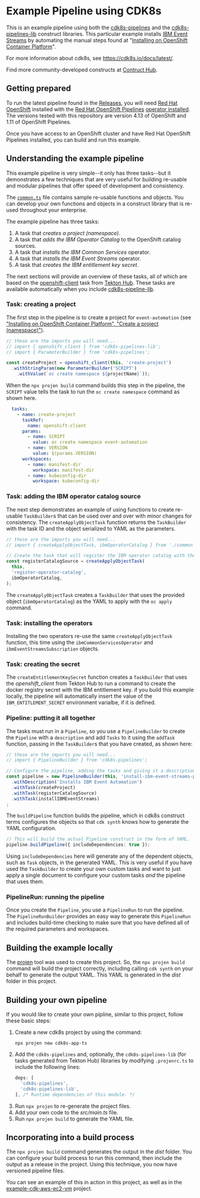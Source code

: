 # Example Pipeline using CDK8s

This is an example pipeline using both the [cdk8s-pipelines](https://github.com/cloud-native-toolkit/cdk8s-pipelines) 
and the [cdk8s-pipelines-lib](https://github.com/cloud-native-toolkit/cdk8s-pipelines-lib) construct libraries. 
This particular example installs [IBM Event Streams](https://ibm.github.io/event-automation/es/about/overview/)
by automating the manual steps found at 
"[Installing on OpenShift Container Platform](https://ibm.github.io/event-automation/es/installing/installing/)".

For more information about cdk8s, see https://cdk8s.io/docs/latest/.

Find more community-developed constructs at [Contruct Hub](https://constructs.dev/).

## Getting prepared

To run the latest pipeline found in the [Releases](./releases), you will need 
[Red Hat OpenShift](https://www.redhat.com/en/technologies/cloud-computing/openshift) 
installed with the [Red Hat OpenShift Pipelines](https://www.redhat.com/en/technologies/cloud-computing/openshift/pipelines)
[operator installed](https://docs.openshift.com/container-platform/4.13/operators/user/olm-installing-operators-in-namespace.html). 
The versions tested with this repository are version 4.13 of OpenShift and 1.11
of OpenShift Pipelines.

Once you have access to an OpenShift cluster and have Red Hat OpenShift Pipelines installed, you can
build and run this example.

## Understanding the example pipeline

This example pipeline is very simple--it only has three tasks--but it demonstrates a few techniques that are very
useful for building re-usable and modular pipelines that offer speed of development and consistency.

The [`common.ts`](src/common.ts) file contains sample re-usable functions and objects. 
You can develop your own functions and objects in a construct library that is re-used throughout your enterprise.

The example pipeline has three tasks:

1. A task that _creates a project (namespace)_.
1. A task that _adds the IBM Operator Catalog_ to the OpenShift catalog sources.
1. A task that _installs the IBM Common Services_ operator.
1. A task that _installs the IBM Event Streams_ operator.
1. A task that _creates the IBM entitlement key secret_.


The next sections will provide an overview of these tasks, all of which are based on the 
[openshift-client](https://hub.tekton.dev/tekton/task/openshift-client) task from [Tekton Hub](https://hub.tekton.dev/).
These tasks are available automatically when you include [cdk8s-pipeline-lib](https://github.com/cloud-native-toolkit/cdk8s-pipelines-lib).

### Task: creating a project

The first step in the pipeline is to create a project for `event-automation` 
(see ["Installing on OpenShift Container Platform", "Create a project (namespace)"](https://ibm.github.io/event-automation/es/installing/installing/)).

```typescript
// these are the imports you will need...
// import { openshift_client } from 'cdk8s-pipelines-lib';
// import { ParameterBuilder } from 'cdk8s-pipelines';

const createProject = openshift_client(this, 'create-project')
  .withStringParam(new ParameterBuilder('SCRIPT')
    .withValue(`oc create namespace ${projectName}`));
```

When the `npx projen build` command builds this step in the pipeline, the `SCRIPT` value tells the task to run the
`oc create namespace` command as shown here.

```yaml
  tasks:
    - name: create-project
      taskRef:
        name: openshift-client
      params:
        - name: SCRIPT
          value: oc create namespace event-automation
        - name: VERSION
          value: $(params.VERSION)
      workspaces:
        - name: manifest-dir
          workspace: manifest-dir
        - name: kubeconfig-dir
          workspace: kubeconfig-dir
```

### Task: adding the IBM operator catalog source

The next step demonstrates an example of using functions to create re-usable `TaskBuilder`s that
can be used over and over with minor changes for consistency. The `createApplyObjectTask` function
returns the `TaskBuilder` with the task ID and the object serialized to YAML as the parameters.

```typescript
// these are the imports you will need...
// import { createApplyObjectTask, ibmOperatorCatalog } from './common';

// Create the task that will register the IBM operator catalog with the cluster
const registerCatalogSource = createApplyObjectTask(
  this,
  'register-operator-catalog',
  ibmOperatorCatalog,
);
```

The `createApplyObjectTask` creates a `TaskBuilder` that uses the provided object
(`ibmOperatorCatalog`) as the YAML to apply with the `oc apply` command.

### Task: installing the operators

Installing the two operators re-use the same `createApplyObjectTask` function, this time using the
`ibmCommonServicesOperator` and `ibmEventStreamsSubscription` objects.

### Task: creating the secret

The `createEntitlementKeySecret` function creates a `TaskBuilder` that uses the _openshift_client_
from Tekton Hub to run a command to create the docker registry secret with the IBM entitlement key.
if you build this example locally, the pipeline will automatically insert the value of the
`IBM_ENTITLEMENT_SECRET` environment varialbe, if it is defined.

### Pipeline: putting it all together

The tasks must run in a `Pipeline`, so you use a `PipelineBuilder` to create the `Pipeline`
with a `description` and add `Tasks` to it using the `addTask` function, passing in the 
`TaskBuilder`s that you have created, as shown here:

```typescript
// these are the imports you will need...
// import { PipelineBuilder } from 'cdk8s-pipelines';

// Configure the pipeline, adding the tasks and giving it a description.
const pipeline = new PipelineBuilder(this, 'install-ibm-event-streams-pipeline')
  .withDescription('Installs IBM Event Automation')
  .withTask(createProject)
  .withTask(registerCatalogSource)
  .withTask(installIBMEventStreams)
;
```

The `buildPipeline` function builds the pipeline, which in cdk8s construct terms configures
the objects so that `cdk synth` knows how to generate the YAML configuration.

```typescript
// This will build the actual Pipeline construct in the form of YAML.
pipeline.buildPipeline({ includeDependencies: true });
```

Using `includeDependencies` here will generate any of the dependent objects, such as `Task` objects,
in the generated YAML. This is very useful if you have used the `TaskBuilder` to create your own
custom tasks and want to just apply a single document to configure your custom tasks _and_ the pipeline 
that uses them.

### PipelineRun: running the pipeline

Once you create the `Pipeline`, you use a `PipelineRun` to run the pipeline. The `PipelineRunBuilder`
provides an easy way to generate this `PipelineRun` and includes build-time checking to make sure
that you have defined all of the required parameters and workspaces.

## Building the example locally

The [projen](https://github.com/projen/projen) tool was used to create this project. So, the `npx projen build`
command will build the project correctly, including calling `cdk synth` on your behalf to generate
the output YAML. This YAML is generated in the _dist_ folder in this project.

## Building your own pipeline

If you would like to create your own pipline, similar to this project, follow these basic steps:

1. Create a new cdk8s project by using the command:
    ```
    npx projen new cdk8s-app-ts
    ```
2. Add the `cdk8s-pipelines` and, optionally, the `cdk8s-pipelines-lib` (for tasks generated from Tekton Hub) libraries
by modifying `.projenrc.ts` to include the following lines:
    ```typescript
    deps: [
      'cdk8s-pipelines',
      'cdk8s-pipelines-lib',
    ], /* Runtime dependencies of this module. */
    ```
3. Run `npx projen` to re-generate the project files.
4. Add your own code to the _src/main.ts_ file.
5. Run `npx projen build` to generate the YAML file.

## Incorporating into a build process

The `npx projen build` command generates the output in the _dist_ folder. You can configure your build process to 
run this command, then include the output as a release in the project. Using this technique, you now have versioned 
pipeline files.

You can see an example of this in action in this project, as well as in the 
[example-cdk-aws-ec2-vm](https://github.ibm.com/Nathan-Good/example-cdk-aws-ec2-vm) project.
